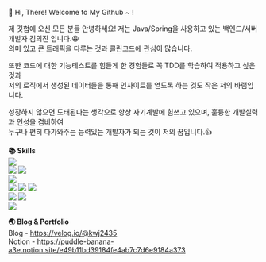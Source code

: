 👋 Hi, There! Welcome to My Github ~ !  

제 깃헙에 오신 모든 분들 안녕하세요!
저는 Java/Spring을 사용하고 있는 백엔드/서버 개발자 김의진 입니다.😀  
의미 있고 큰 트래픽을 다루는 것과 클린코드에 관심이 많습니다.

또한 코드에 대한 기능테스트를 힘들게 한 경험들로 꼭 TDD를 학습하여 적용하고 싶은 것과  
저의 로직에서 생성된 데이터들을 통해 인사이트를 얻도록 하는 것도 작은 저의 바램입니다.

성장하지 않으면 도태된다는 생각으로 항상 자기계발에 힘쓰고 있으며, 훌륭한 개발실력과 인성을 겸비하여  
누구나 편히 다가와주는 능력있는 개발자가 되는 것이 저의 꿈입니다.👍

 **📚 Skills**  
<img src="https://img.shields.io/badge/Java-007396?style=flat-square&logo=java&logoColor=white"/>  
<img src="https://img.shields.io/badge/Spring Boot-6DB33F?style=flat-square&logo=spring&logoColor=white"/> <img src="https://img.shields.io/badge/Spring Data JPA-6DB33F?style=flat-square&logo=spring&logoColor=white"/>  
<img src="https://img.shields.io/badge/Auzre-0078D4?style=flat-square&logo=microsoft azure&logoColor=white"/>  
<img src="https://img.shields.io/badge/My Sql-4479A1?style=flat-square&logo=spring&logoColor=white"/> <img src="https://img.shields.io/badge/MariaDB-003545?style=flat-square&logo=mariadb&logoColor=white"/> 
 <img src="https://img.shields.io/badge/jenkins-D24939?style=flat-square&logo=jenkins&logoColor=white"/>  
  <img src="https://img.shields.io/badge/git-F05032?style=flat-square&logo=git&logoColor=white"/> <img src="https://img.shields.io/badge/github-181717?style=flat-square&logo=github&logoColor=white"/>  
  <img src="https://img.shields.io/badge/sourcetree-0052CC?style=flat-square&logo=sourcetree&logoColor=white"/>

**🌏 Blog & Portfolio**  
Blog - https://velog.io/@kwj2435  
Notion - https://puddle-banana-a3e.notion.site/e49b11bd39184fe4ab7c7d6e9184a373
